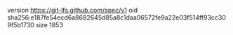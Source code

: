 version https://git-lfs.github.com/spec/v1
oid sha256:e187fe54ecd6a8682645d85a8c1daa06572fe9a22e03f514ff93cc309f5b1730
size 1853
